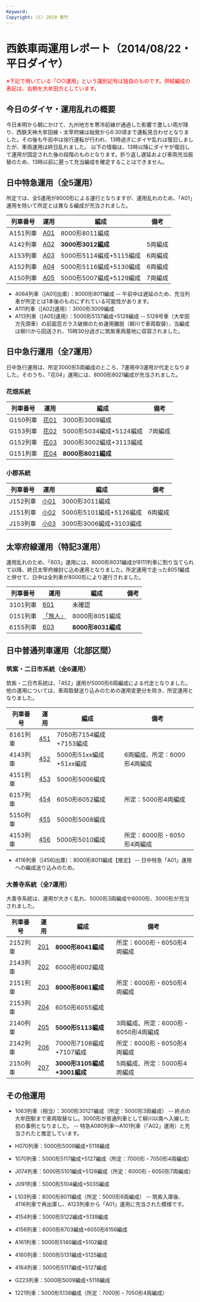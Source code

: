 ```yaml
---
Keyword: 
Copyright: (C) 2019 青竹
---
```


# 西鉄車両運用レポート（2014/08/22・平日ダイヤ）

<span style="color:#FF0000;">※下記で用いている「○○運用」という識別記号は独自のものです。併結編成の表記は、右側を大牟田方としています。</span>

## 今日のダイヤ・運用乱れの概要

今日未明から朝にかけて、九州地方を寒冷前線が通過した影響で激しい雨が降り、西鉄天神大牟田線・太宰府線は始発から6:30頃まで運転見合わせとなりました。その後も午前中は徐行運転が行われ、13時過ぎにダイヤ乱れは復旧しましたが、車両運用は終日乱れました。
以下の情報は、13時以降にダイヤが復旧して運用が固定された後の段階のものとなります。折り返し遅延および車両充当振替のため、13時以前に遡って充当編成を確定することはできません。

## 日中特急運用（全5運用）

所定では、全5運用が8000形による運行となりますが、運用乱れのため、「A01」運用を除いて所定とは異なる編成が充当されました。

| 列車番号 | 運用 | 編成 | 備考 |
| --- | --- | --- | --- |
| A151列車 | [A01](http://aotake91.yu-nagi.com/railway/nishitetsu/20140322kaisei/unyoulist-weekday.htm#WA01) | 8000形8011編成 |  |
| A142列車 | [A02](http://aotake91.yu-nagi.com/railway/nishitetsu/20140322kaisei/unyoulist-weekday.htm#WA02) | **3000形3012編成** | 5両編成 |
| A153列車 | [A03](http://aotake91.yu-nagi.com/railway/nishitetsu/20140322kaisei/unyoulist-weekday.htm#WA03) | 5000形5114編成+5115編成 | 6両編成 |
| A152列車 | [A04](http://aotake91.yu-nagi.com/railway/nishitetsu/20140322kaisei/unyoulist-weekday.htm#WA04) | 5000形5116編成+5130編成 | 6両編成 |
| A150列車 | [A05](http://aotake91.yu-nagi.com/railway/nishitetsu/20140322kaisei/unyoulist-weekday.htm#WA05) | 5000形5007編成+5129編成 | 7両編成 |

* 4064列車（[A01]出庫）：8000形8011編成 -- 午前中は遅延のため、充当列車が所定とは1本後のものにずれている可能性があります。
* A111列車（[A02]運用）：3000形3009編成
* A113列車（[A05]運用）：5000形5137編成+5128編成 -- 5128号車（大牟田方先頭車）の前面窓ガラス破損のため運用離脱（柳川で車両取替）、当編成は柳川から回送され、15時30分過ぎに筑紫車両基地に収容されました。

## 日中急行運用（全7運用）

日中急行運用は、所定3000形5両編成のところ、7運用中3運用が代走となりました。そのうち、「花04」運用には、8000形8021編成が充当されました。

### 花畑系統

| 列車番号 | 運用 | 編成 | 備考 |
| --- | --- | --- | --- |
| G150列車 | [花01](http://aotake91.yu-nagi.com/railway/nishitetsu/20140322kaisei/unyoulist-weekday.htm#WG01) | 3000形3009編成 |  |
| G153列車 | [花02](http://aotake91.yu-nagi.com/railway/nishitetsu/20140322kaisei/unyoulist-weekday.htm#WG02) | 5000形5034編成+5124編成 | 7両編成 |
| G152列車 | [花03](http://aotake91.yu-nagi.com/railway/nishitetsu/20140322kaisei/unyoulist-weekday.htm#WG03) | 3000形3002編成+3113編成 |  |
| G151列車 | [花04](http://aotake91.yu-nagi.com/railway/nishitetsu/20140322kaisei/unyoulist-weekday.htm#WG04) | **8000形8021編成** |  |

### 小郡系統

| 列車番号 | 運用 | 編成 | 備考 |
| --- | --- | --- | --- |
| J152列車 | [小01](http://aotake91.yu-nagi.com/railway/nishitetsu/20140322kaisei/unyoulist-weekday.htm#WJ01) | 3000形3011編成 |  |
| J151列車 | [小02](http://aotake91.yu-nagi.com/railway/nishitetsu/20140322kaisei/unyoulist-weekday.htm#WJ02) | 5000形5101編成+5126編成 | 6両編成 |
| J153列車 | [小03](http://aotake91.yu-nagi.com/railway/nishitetsu/20140322kaisei/unyoulist-weekday.htm#WJ03) | 3000形3006編成+3103編成 |  |

## 太宰府線運用（特記3運用）

運用乱れのため、「603」運用には、8000形8031編成が8111列車に割り当てられて以降、終日太宰府線封じ込め運用となりました。所定運用で走った8051編成と併せて、日中は全列車が8000形により運行されました。

| 列車番号 | 運用 | 編成 | 備考 |
| --- | --- | --- | --- |
| 3101列車 | [601](http://aotake91.yu-nagi.com/railway/nishitetsu/20140322kaisei/unyoulist-weekday.htm#W601) | 未確認 |  |
| 0151列車 | [「旅人」](http://aotake91.yu-nagi.com/railway/nishitetsu/20140322kaisei/unyoulist-weekday.htm#W602) | 8000形8051編成 |  |
| 6155列車 | [603](http://aotake91.yu-nagi.com/railway/nishitetsu/20140322kaisei/unyoulist-weekday.htm#W603) | **8000形8031編成** |  |

## 日中普通列車運用（北部区間）

### 筑紫・二日市系統（全6運用）

筑紫・二日市系統は、「452」運用が5000形6両編成による代走となりました。他の運用については、車両取替送り込みのための運用変更分を除き、所定運用となりました。

| 列車番号 | 運用 | 編成 | 備考 |
| --- | --- | --- | --- |
| 8161列車 | [451](http://aotake91.yu-nagi.com/railway/nishitetsu/20140322kaisei/unyoulist-weekday.htm#W451) | 7050形7154編成+7153編成 |  |
| 4143列車 | [452](http://aotake91.yu-nagi.com/railway/nishitetsu/20140322kaisei/unyoulist-weekday.htm#W452) | 5000形51xx編成+51xx編成 | 6両編成、所定：6000形4両編成 |
| 4151列車 | [453](http://aotake91.yu-nagi.com/railway/nishitetsu/20140322kaisei/unyoulist-weekday.htm#W453) | 5000形5006編成 |  |
| 6157列車 | [454](http://aotake91.yu-nagi.com/railway/nishitetsu/20140322kaisei/unyoulist-weekday.htm#W454) | 6050形6052編成 | 所定：5000形4両編成 |
| 5150列車 | [455](http://aotake91.yu-nagi.com/railway/nishitetsu/20140322kaisei/unyoulist-weekday.htm#W455) | 5000形5008編成 |  |
| 4153列車 | [456](http://aotake91.yu-nagi.com/railway/nishitetsu/20140322kaisei/unyoulist-weekday.htm#W456) | 5000形5010編成 | 所定：6000形・6050形4両編成 |

* 4116列車（[456]出庫）：8000形8011編成【推定】 -- 日中特急「A01」運用への編成送り込みのため。

### 大善寺系統（全7運用）

大善寺系統は、運用が大きく乱れ、5000形3両編成や8000形、3000形が充当されました。

| 列車番号 | 運用 | 編成 | 備考 |
| --- | --- | --- | --- |
| 2152列車 | [201](http://aotake91.yu-nagi.com/railway/nishitetsu/20140322kaisei/unyoulist-weekday.htm#W201) | **8000形8041編成** | 所定：6000形・6050形4両編成 |
| 2143列車 | [202](http://aotake91.yu-nagi.com/railway/nishitetsu/20140322kaisei/unyoulist-weekday.htm#W202) | 6000形6002編成 |  |
| 2151列車 | [203](http://aotake91.yu-nagi.com/railway/nishitetsu/20140322kaisei/unyoulist-weekday.htm#W203) | **8000形8061編成** | 所定：6000形・6050形4両編成 |
| 2153列車 | [204](http://aotake91.yu-nagi.com/railway/nishitetsu/20140322kaisei/unyoulist-weekday.htm#W204) | 6050形6055編成 |  |
| 2140列車 | [205](http://aotake91.yu-nagi.com/railway/nishitetsu/20140322kaisei/unyoulist-weekday.htm#W205) | **5000形5113編成** | 3両編成、所定：6000形・6050形4両編成 |
| 2142列車 | [206](http://aotake91.yu-nagi.com/railway/nishitetsu/20140322kaisei/unyoulist-weekday.htm#W206) | 7000形7108編成+7107編成 | 所定：6000形・6050形4両編成 |
| 2150列車 | [207](http://aotake91.yu-nagi.com/railway/nishitetsu/20140322kaisei/unyoulist-weekday.htm#W207) | **3000形3105編成+3001編成** | 5両編成、所定：5000形4両編成 |

## その他運用

* 1063列車（相当）：3000形3012?編成（所定：5000形3両編成） -- 終点の大牟田駅まで車両取替なし。3000形が普通列車として柳川以南へ入線した初の事例となりました。 -- 特急A080列車～A101列車（「A02」運用）と充当されたと推定しています。

* H070列車：5000形5009編成+5118編成

* 1070列車：5000形5117編成+5127編成（所定：7000形・7050形4両編成）
* J074列車：5000形5101編成+5126編成（所定：6000形・6050形7両編成）
* J091列車：5000形5104編成+5035編成
* L103列車：8000形8011編成（所定：5000形6両編成） -- 筑紫入庫後、4116列車で再出庫し、A123列車から「A01」運用に充当された模様です。

* 4154列車：5000形5122編成+5139編成

* 4156列車：6000形6703編成+6050形6156編成
* A161列車：5000形5140編成+5102編成
* 4160列車：5000形5131編成+5125編成
* 4164列車：5000形5117編成+5127編成
* G223列車：5000形5009編成+5118編成
* 1221列車：5000形5138編成（所定：7000形・7050形4両編成）

